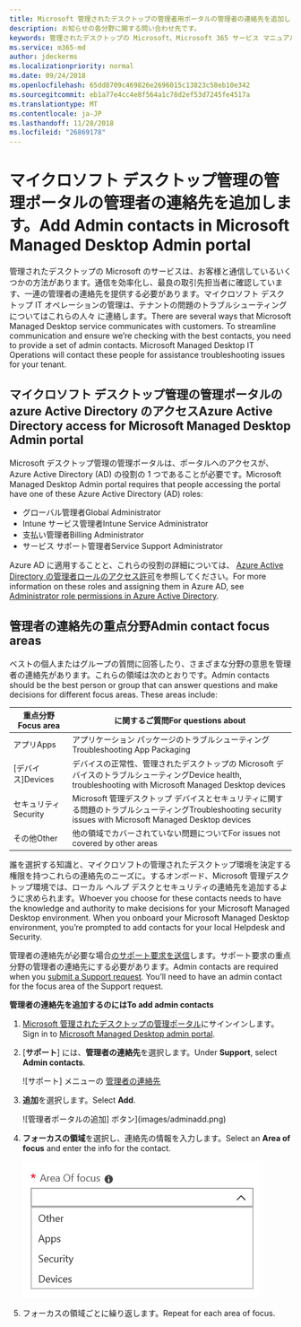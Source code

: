 ```yaml
---
title: Microsoft 管理されたデスクトップの管理者用ポータルの管理者の連絡先を追加します。
description: お知らせの各分野に関する問い合わせ先です。
keywords: 管理されたデスクトップの Microsoft、Microsoft 365 サービス マニュアル
ms.service: m365-md
author: jdeckerms
ms.localizationpriority: normal
ms.date: 09/24/2018
ms.openlocfilehash: 65dd8709c469826e2696015c13823c58eb10e342
ms.sourcegitcommit: eb1a77e4cc4e8f564a1c78d2ef53d7245fe4517a
ms.translationtype: MT
ms.contentlocale: ja-JP
ms.lasthandoff: 11/28/2018
ms.locfileid: "26869178"
---
```

# <a name="add-admin-contacts-in-microsoft-managed-desktop-admin-portal"></a><span data-ttu-id="b27c4-104">マイクロソフト デスクトップ管理の管理ポータルの管理者の連絡先を追加します。</span><span class="sxs-lookup"><span data-stu-id="b27c4-104">Add Admin contacts in Microsoft Managed Desktop Admin portal</span></span>

<span data-ttu-id="b27c4-p101">管理されたデスクトップの Microsoft のサービスは、お客様と通信しているいくつかの方法があります。通信を効率化し、最良の取引先担当者に確認しています、一連の管理者の連絡先を提供する必要があります。マイクロソフト デスクトップ IT オペレーションの管理は、テナントの問題のトラブルシューティングについてはこれらの人々 に連絡します。</span><span class="sxs-lookup"><span data-stu-id="b27c4-p101">There are several ways that Microsoft Managed Desktop service communicates with customers. To streamline communication and ensure we’re checking with the best contacts, you need to provide a set of admin contacts. Microsoft Managed Desktop IT Operations will contact these people for assistance troubleshooting issues for your tenant.</span></span> 

## <a name="azure-active-directory-access-for-microsoft-managed-desktop-admin-portal"></a><span data-ttu-id="b27c4-108">マイクロソフト デスクトップ管理の管理ポータルの azure Active Directory のアクセス</span><span class="sxs-lookup"><span data-stu-id="b27c4-108">Azure Active Directory access for Microsoft Managed Desktop Admin portal</span></span>

<span data-ttu-id="b27c4-109">Microsoft デスクトップ管理の管理ポータルは、ポータルへのアクセスが、Azure Active Directory (AD) の役割の 1 つであることが必要です。</span><span class="sxs-lookup"><span data-stu-id="b27c4-109">Microsoft Managed Desktop Admin portal requires that people accessing the portal have one of these Azure Active Directory (AD) roles:</span></span>
- <span data-ttu-id="b27c4-110">グローバル管理者</span><span class="sxs-lookup"><span data-stu-id="b27c4-110">Global Administrator</span></span>
- <span data-ttu-id="b27c4-111">Intune サービス管理者</span><span class="sxs-lookup"><span data-stu-id="b27c4-111">Intune Service Administrator</span></span>
- <span data-ttu-id="b27c4-112">支払い管理者</span><span class="sxs-lookup"><span data-stu-id="b27c4-112">Billing Administrator</span></span>
- <span data-ttu-id="b27c4-113">サービス サポート管理者</span><span class="sxs-lookup"><span data-stu-id="b27c4-113">Service Support Administrator</span></span>

<span data-ttu-id="b27c4-114">Azure AD に適用することと、これらの役割の詳細については、 [Azure Active Directory の管理者ロールのアクセス許可](https://docs.microsoft.com/azure/active-directory/users-groups-roles/directory-assign-admin-roles)を参照してください。</span><span class="sxs-lookup"><span data-stu-id="b27c4-114">For more information on these roles and assigning them in Azure AD, see [Administrator role permissions in Azure Active Directory](https://docs.microsoft.com/azure/active-directory/users-groups-roles/directory-assign-admin-roles).</span></span> 

## <a name="admin-contact-focus-areas"></a><span data-ttu-id="b27c4-115">管理者の連絡先の重点分野</span><span class="sxs-lookup"><span data-stu-id="b27c4-115">Admin contact focus areas</span></span>

<span data-ttu-id="b27c4-p102">ベストの個人またはグループの質問に回答したり、さまざまな分野の意思を管理者の連絡先があります。これらの領域は次のとおりです。</span><span class="sxs-lookup"><span data-stu-id="b27c4-p102">Admin contacts should be the best person or group that can answer questions and make decisions for different focus areas. These areas include:</span></span>

<span data-ttu-id="b27c4-118">重点分野</span><span class="sxs-lookup"><span data-stu-id="b27c4-118">Focus area</span></span> | <span data-ttu-id="b27c4-119">に関するご質問</span><span class="sxs-lookup"><span data-stu-id="b27c4-119">For questions about</span></span>
--- | ---
<span data-ttu-id="b27c4-120">アプリ</span><span class="sxs-lookup"><span data-stu-id="b27c4-120">Apps</span></span> | <span data-ttu-id="b27c4-121">アプリケーション パッケージのトラブルシューティング</span><span class="sxs-lookup"><span data-stu-id="b27c4-121">Troubleshooting App Packaging</span></span>
<span data-ttu-id="b27c4-122">[デバイス]</span><span class="sxs-lookup"><span data-stu-id="b27c4-122">Devices</span></span> | <span data-ttu-id="b27c4-123">デバイスの正常性、管理されたデスクトップの Microsoft デバイスのトラブルシューティング</span><span class="sxs-lookup"><span data-stu-id="b27c4-123">Device health, troubleshooting with Microsoft Managed Desktop devices</span></span>
<span data-ttu-id="b27c4-124">セキュリティ</span><span class="sxs-lookup"><span data-stu-id="b27c4-124">Security</span></span> | <span data-ttu-id="b27c4-125">Microsoft 管理デスクトップ デバイスとセキュリティに関する問題のトラブルシューティング</span><span class="sxs-lookup"><span data-stu-id="b27c4-125">Troubleshooting security issues with Microsoft Managed Desktop devices</span></span>
<span data-ttu-id="b27c4-126">その他</span><span class="sxs-lookup"><span data-stu-id="b27c4-126">Other</span></span> | <span data-ttu-id="b27c4-127">他の領域でカバーされていない問題について</span><span class="sxs-lookup"><span data-stu-id="b27c4-127">For issues not covered by other areas</span></span>

<span data-ttu-id="b27c4-p103">誰を選択する知識と、マイクロソフトの管理されたデスクトップ環境を決定する権限を持つこれらの連絡先のニーズに。するオンボード、Microsoft 管理デスクトップ環境では、ローカル ヘルプ デスクとセキュリティの連絡先を追加するように求められます。</span><span class="sxs-lookup"><span data-stu-id="b27c4-p103">Whoever you choose for these contacts needs to have the knowledge and authority to make decisions for your Microsoft Managed Desktop environment. When you onboard your Microsoft Managed Desktop environment, you’re prompted to add contacts for your local Helpdesk and Security.</span></span> 

<span data-ttu-id="b27c4-p104">管理者の連絡先が必要な場合[のサポート要求を送信](../working-with-managed-desktop/support.md)します。サポート要求の重点分野の管理者の連絡先にする必要があります。</span><span class="sxs-lookup"><span data-stu-id="b27c4-p104">Admin contacts are required when you [submit a Support request](../working-with-managed-desktop/support.md). You’ll need to have an admin contact for the focus area of the Support request.</span></span> 

<span data-ttu-id="b27c4-132">**管理者の連絡先を追加するのには**</span><span class="sxs-lookup"><span data-stu-id="b27c4-132">**To add admin contacts**</span></span>

1.  <span data-ttu-id="b27c4-133">[Microsoft 管理されたデスクトップの管理ポータル](http://aka.ms/mwaasportal)にサインインします。</span><span class="sxs-lookup"><span data-stu-id="b27c4-133">Sign in to [Microsoft Managed Desktop admin portal](http://aka.ms/mwaasportal).</span></span> 

2.  <span data-ttu-id="b27c4-134">[**サポート**] には、**管理者の連絡先**を選択します。</span><span class="sxs-lookup"><span data-stu-id="b27c4-134">Under **Support**, select **Admin contacts**.</span></span> 

    ![サポート] メニューの [管理者の連絡先](images/admincontacts.png)

3. <span data-ttu-id="b27c4-136">**追加**を選択します。</span><span class="sxs-lookup"><span data-stu-id="b27c4-136">Select **Add**.</span></span>

    ![管理者ポータルの追加] ボタン](images/adminadd.png)

4.  <span data-ttu-id="b27c4-138">**フォーカスの領域**を選択し、連絡先の情報を入力します。</span><span class="sxs-lookup"><span data-stu-id="b27c4-138">Select an **Area of focus** and enter the info for the contact.</span></span> 

    ![フォーカスの領域のリスト](images/areaoffocus.png)

5. <span data-ttu-id="b27c4-140">フォーカスの領域ごとに繰り返します。</span><span class="sxs-lookup"><span data-stu-id="b27c4-140">Repeat for each area of focus.</span></span> 

